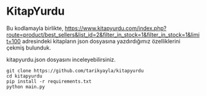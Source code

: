 
# KitapYurdu

Bu kodlamayla birlikte, 
https://www.kitapyurdu.com/index.php?route=product/best_sellers&list_id=2&filter_in_stock=1&filter_in_stock=1&limit=100
adresindeki kitapların json dosyasına yazdırdığımız özelliklerini çekmiş bulunduk.

kitapyurdu.json dosyasını inceleyebilirsiniz.

    git clone https://github.com/tarikyayla/kitapyurdu
    cd kitapyurdu
    pip install -r requirements.txt
    python main.py
